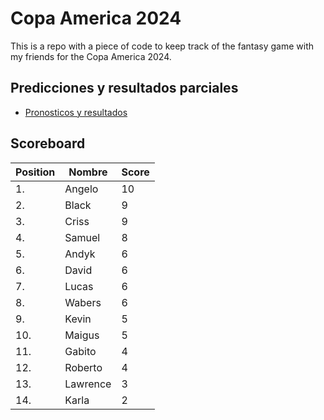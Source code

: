 # Copa America 2024

This is a repo with a piece of code to keep track of the fantasy game with my friends for the Copa America 2024.

## Predicciones y resultados parciales
- [Pronosticos y resultados](https://github.com/dasoto/polla/blob/main/master_plan.csv)
## Scoreboard

| Position | Nombre | Score |
| -------- | ------ | ----- |
|1. | Angelo | 10 |
|2. | Black | 9 |
|3. | Criss | 9 |
|4. | Samuel | 8 |
|5. | Andyk | 6 |
|6. | David | 6 |
|7. | Lucas | 6 |
|8. | Wabers | 6 |
|9. | Kevin | 5 |
|10. | Maigus | 5 |
|11. | Gabito | 4 |
|12. | Roberto | 4 |
|13. | Lawrence | 3 |
|14. | Karla | 2 |
